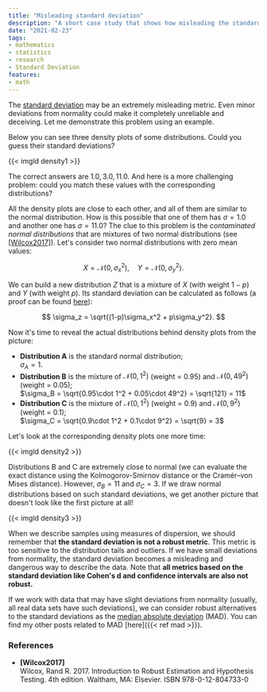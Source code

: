 ```yaml
---
title: "Misleading standard deviation"
description: "A short case study that shows how misleading the standard deviation might be"
date: "2021-02-23"
tags:
- mathematics
- statistics
- research
- Standard Deviation
features:
- math
---
```


The [standard deviation](https://en.wikipedia.org/wiki/Standard_deviation) may be an extremely misleading metric.
Even minor deviations from normality could make it completely unreliable and deceiving.
Let me demonstrate this problem using an example.

Below you can see three density plots of some distributions.
Could you guess their standard deviations?

{{< imgld density1 >}}

The correct answers are $1.0, 3.0, 11.0$.
And here is a more challenging problem: could you match these values with the corresponding distributions?

<!--more-->

All the density plots are close to each other, and all of them are similar to the normal distribution.
How is this possible that one of them has $\sigma = 1.0$ and another one has $\sigma = 11.0$?
The clue to this problem is the *contaminated normal distributions* that are
  mixtures of two normal distributions (see [[Wilcox2017]](#Wilcox2017)).
Let's consider two normal distributions with zero mean values:

$$
X = \mathcal{N}(0, \sigma_x^2),\quad Y = \mathcal{N}(0, \sigma_y^2).
$$

We can build a new distribution $Z$ that is a mixture of $X$ (with weight $1-p$) and $Y$ (with weight $p$).
Its standard deviation can be calculated as follows (a proof can be found [here](https://stats.stackexchange.com/a/16609/261747)):

$$
\sigma_z = \sqrt{(1-p)\sigma_x^2 + p\sigma_y^2}.
$$

Now it's time to reveal the actual distributions behind density plots from the picture:

* **Distribution A** is the standard normal distribution;  
  $\sigma_A = 1$.
* **Distribution B** is the mixture of $\mathcal{N}(0, 1^2)$ (weight = 0.95) and $\mathcal{N}(0, 49^2)$ (weight = 0.05);  
  $\sigma_B = \sqrt{0.95\cdot 1^2 + 0.05\cdot 49^2} = \sqrt{121} = 11$
* **Distribution C** is the mixture of $\mathcal{N}(0, 1^2)$ (weight = 0.9) and $\mathcal{N}(0, 9^2)$ (weight = 0.1);  
  $\sigma_C = \sqrt{0.9\cdot 1^2 + 0.1\cdot 9^2} = \sqrt{9} = 3$

Let's look at the corresponding density plots one more time:

{{< imgld density2 >}}

Distributions B and C are extremely close to normal
  (we can evaluate the exact distance using the Kolmogorov-Smirnov distance or the Cramér–von Mises distance).
However, $\sigma_B = 11$ and $\sigma_C = 3$.
If we draw normal distributions based on such standard deviations,
  we get another picture that doesn't look like the first picture at all!

{{< imgld density3 >}}

When we describe samples using measures of dispersion,
  we should remember that **the standard deviation is not a robust metric**.
This metric is too sensitive to the distribution tails and outliers.
If we have small deviations from normality, the standard deviation becomes a misleading and dangerous way to describe the data.
Note that **all metrics based on the standard deviation like Cohen's d and confidence intervals are also not robust.**

If we work with data that may have slight deviations from normality
  (usually, all real data sets have such deviations),
  we can consider robust alternatives to the standard deviations as the [median absolute deviation](https://en.wikipedia.org/wiki/Median_absolute_deviation) (MAD).
You can find my other posts related to MAD [here]({{< ref mad >}}).

### References

* <b id="Wilcox2017">[Wilcox2017]</b>  
  Wilcox, Rand R. 2017. Introduction to Robust Estimation and Hypothesis Testing. 4th edition. Waltham, MA: Elsevier. ISBN 978-0-12-804733-0
